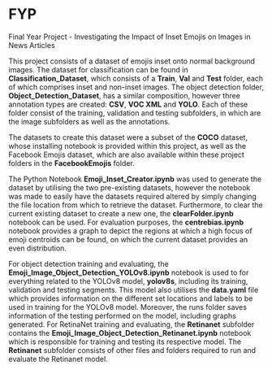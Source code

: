 # FYP
Final Year Project - Investigating the Impact of Inset Emojis on Images in News Articles

This project consists of a dataset of emojis inset onto normal background images. The dataset for classification can be found in **Classification_Dataset**, which consists of a **Train**, **Val** and **Test** folder, each of which comprises inset and non-inset images. The object detection folder, **Object_Detection_Dataset**, has a similar composition, however three annotation types are created: **CSV**, **VOC XML** and **YOLO**. Each of these folder consist of the training, validation and testing subfolders, in which are the image subfolders as well as the annotations.

The datasets to create this dataset were a subset of the **COCO** dataset, whose installing notebook is provided within this project, as well as the Facebook Emojis dataset, which are also available within these project folders in the **FacebookEmojis** folder. 

The Python Notebook **Emoji_Inset_Creator.ipynb** was used to generate the dataset by utilising the two pre-existing datasets, however the notebook was made to easily have the datasets required altered by simply changing the file location from which to retrieve the dataset. Furthermore, to clear the current existing dataset to create a new one, the **clearFolder.ipynb** notebook can be used. For evaluation purposes, the **centrebias.ipynb** notebook provides a graph to depict the regions at which a high focus of emoji centroids can be found, on which the current dataset provides an even distribution.

For object detection training and evaluating, the **Emoji_Image_Object_Detection_YOLOv8.ipynb** notebook is used to for everything related to the YOLOv8 model, **yolov8s**, including its training, validation and testing segments. This model also utilises the **data.yaml** file which provides information on the different set locations and labels to be used in training for the YOLOv8 model. Moreover, the runs folder saves information of the testing performed on the model, including graphs generated. For RetinaNet training and evaluating, the **Retinanet** subfolder contains the **Emoji_Image_Object_Detection_Retinanet.ipynb** notebook which is responsible for training and testing its respective model. The **Retinanet** subfolder consists of other files and folders required to run and evaluate the Retinanet model. 

